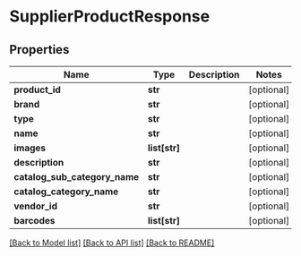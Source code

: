 # SupplierProductResponse

## Properties
Name | Type | Description | Notes
------------ | ------------- | ------------- | -------------
**product_id** | **str** |  | [optional] 
**brand** | **str** |  | [optional] 
**type** | **str** |  | [optional] 
**name** | **str** |  | [optional] 
**images** | **list[str]** |  | [optional] 
**description** | **str** |  | [optional] 
**catalog_sub_category_name** | **str** |  | [optional] 
**catalog_category_name** | **str** |  | [optional] 
**vendor_id** | **str** |  | [optional] 
**barcodes** | **list[str]** |  | [optional] 

[[Back to Model list]](../README.md#documentation-for-models) [[Back to API list]](../README.md#documentation-for-api-endpoints) [[Back to README]](../README.md)

